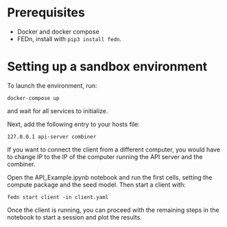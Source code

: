 # Prerequisites
- Docker and docker compose
- FEDn, install with ```pip3 install fedn```.
# Setting up a sandbox environment

To launch the environment, run:
```
docker-compose up
```
and wait for all services to initialize.

Next, add the following entry to your hosts file:
```
127.0.0.1 api-server combiner
```
If you want to connect the client from a different computer, you would have to change IP to the IP of the computer running the API server and the combiner.

Open the API_Example.ipynb notebook and run the first cells, setting the compute package and the seed model. Then start a client with:
```
fedn start client -in client.yaml
```
Once the client is running, you can proceed with the remaining steps in the notebook to start a session and plot the results.